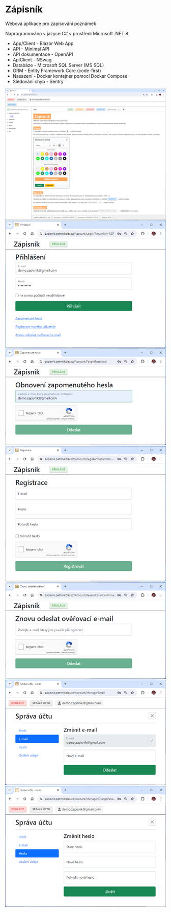 # Zápisník

Webová aplikace pro zapisování poznámek

Naprogramováno v jazyce C# v prostředí Microsoft .NET 8 

- App/Client - Blazor Web App 
- API - Minimal API
- API dokumentace - OpenAPI
- ApiClient - NSwag
- Databáze - Microsoft SQL Server (MS SQL)
- ORM - Entity Framework Core (code-first)
- Nasazení - Docker kontejner pomocí Docker Compose
- Sledování chyb - Sentry

![Screenshot](Screenshots/Notebook_1.png)
![Screenshot](Screenshots/Notebook_2.png)
![Screenshot](Screenshots/Notebook_3.png)
![Screenshot](Screenshots/Notebook_4.png)
![Screenshot](Screenshots/Notebook_5.png)
![Screenshot](Screenshots/Notebook_6.png)
![Screenshot](Screenshots/Notebook_7.png)